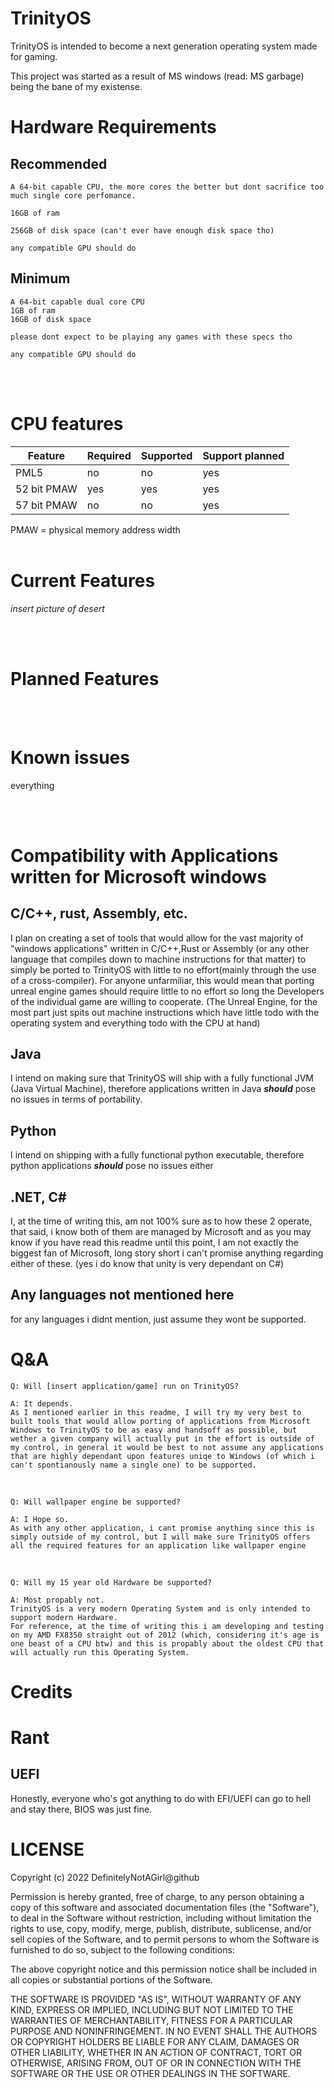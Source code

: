 # **TrinityOS**
TrinityOS is intended to become a next generation operating system made for gaming.

This project was started as a result of MS windows (read: MS garbage) being the bane of my existense.

# **Hardware Requirements**
## Recommended
    A 64-bit capable CPU, the more cores the better but dont sacrifice too much single core perfomance.

    16GB of ram

    256GB of disk space (can't ever have enough disk space tho)

    any compatible GPU should do

## Minimum
    A 64-bit capable dual core CPU
    1GB of ram
    16GB of disk space

    please dont expect to be playing any games with these specs tho
    
    any compatible GPU should do
<br><br>
# CPU features
| Feature       | Required  | Supported | Support planned   |
|---------------|-----------|-----------|-------------------|
|PML5           |no         |no         | yes               |
|52 bit PMAW    |yes        |yes        | yes               |
|57 bit PMAW    |no         |no         | yes               |

PMAW = physical memory address width
<br><br>
# **Current Features**
*insert picture of desert*

<br><br>
# **Planned Features**

<br><br>
# **Known issues**
everything

<br><br>
# **Compatibility with Applications written for Microsoft windows**
## C/C++, rust, Assembly, etc.
I plan on creating a set of tools that would allow for the vast majority of "windows applications" written in C/C++,Rust or Assembly (or any other language that compiles down to machine instructions for that matter) to simply be ported to TrinityOS with little to no effort(mainly through the use of a cross-compiler).
For anyone unfarmiliar, this would mean that porting unreal engine games should require little to no effort so long the Developers of the individual game are willing to cooperate.
(The Unreal Engine, for the most part just spits out machine instructions which have little todo with the operating system and everything todo with the CPU at hand)
## Java
I intend on making sure that TrinityOS will ship with a fully functional JVM (Java Virtual Machine), therefore applications written in Java ***should*** pose no issues in terms of portability.

## Python
I intend on shipping with a fully functional python executable, therefore python applications ***should*** pose no issues either

## .NET, C#
I, at the time of writing this, am not 100% sure as to how these 2 operate, that said, i know both of them are managed by Microsoft and as you may know if you have read this readme until this point, I am not exactly the biggest fan of Microsoft, long story short i can't promise anything regarding either of these.
(yes i do know that unity is very dependant on C#)

## Any languages not mentioned here
for any languages i didnt mention, just assume they wont be supported.

# **Q&A**
    Q: Will [insert application/game] run on TrinityOS?

    A: It depends.
    As I mentioned earlier in this readme, I will try my very best to built tools that would allow porting of applications from Microsoft Windows to TrinityOS to be as easy and handsoff as possible, but wether a given company will actually put in the effort is outside of my control, in general it would be best to not assume any applications that are highly dependant upon features uniqe to Windows (of which i can't spontianously name a single one) to be supported.
<br>

    Q: Will wallpaper engine be supported?

    A: I Hope so.
    As with any other application, i cant promise anything since this is simply outside of my control, but I will make sure TrinityOS offers all the required features for an application like wallpaper engine
<br>

    Q: Will my 15 year old Hardware be supported?
    
    A: Most propably not.
    TrinityOS is a very modern Operating System and is only intended to support modern Hardware.
    For reference, at the time of writing this i am developing and testing on my AMD FX8350 straight out of 2012 (which, considering it's age is one beast of a CPU btw) and this is propably about the oldest CPU that will actually run this Operating System.
    
# **Credits**

# **Rant**
## **UEFI**
Honestly, everyone who's got anything to do with EFI/UEFI can go to hell and stay there, BIOS was just fine.

# **LICENSE**

Copyright (c) 2022 DefinitelyNotAGirl@github

Permission is hereby granted, free of charge, to any person
obtaining a copy of this software and associated documentation
files (the "Software"), to deal in the Software without
restriction, including without limitation the rights to use, copy,
modify, merge, publish, distribute, sublicense, and/or sell copies
of the Software, and to permit persons to whom the Software is
furnished to do so, subject to the following conditions:

The above copyright notice and this permission notice shall be
included in all copies or substantial portions of the Software.

THE SOFTWARE IS PROVIDED "AS IS", WITHOUT WARRANTY OF ANY KIND,
EXPRESS OR IMPLIED, INCLUDING BUT NOT LIMITED TO THE WARRANTIES OF
MERCHANTABILITY, FITNESS FOR A PARTICULAR PURPOSE AND
NONINFRINGEMENT. IN NO EVENT SHALL THE AUTHORS OR COPYRIGHT
HOLDERS BE LIABLE FOR ANY CLAIM, DAMAGES OR OTHER LIABILITY,
WHETHER IN AN ACTION OF CONTRACT, TORT OR OTHERWISE, ARISING FROM,
OUT OF OR IN CONNECTION WITH THE SOFTWARE OR THE USE OR OTHER
DEALINGS IN THE SOFTWARE.
